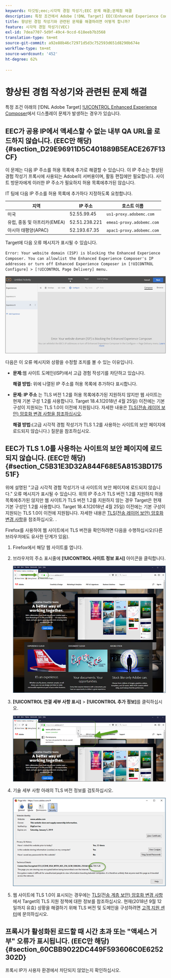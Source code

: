 ```yaml
---
keywords: 타깃팅;eec;시각적 경험 작성기;EEC 문제 해결;문제점 해결
description: 특정 조건에서 Adobe [!DNL Target] EEC(Enhanced Experience Composer)에서 가끔 발생하는 문제를 해결하는 방법을 알아봅니다.
title: 향상된 경험 작성기와 관련된 문제를 해결하려면 어떻게 합니까?
feature: 시각적 경험 작성기(VEC)
exl-id: 7dea7707-5d9f-49c4-9ccd-618eeb7b3568
translation-type: tm+mt
source-git-commit: a92e88b46c72971d5d3c752593d651d8290b674e
workflow-type: tm+mt
source-wordcount: '452'
ht-degree: 62%

---
```


# 향상된 경험 작성기와 관련된 문제 해결

특정 조건 아래의 [!DNL Adobe Target] [!UICONTROL Enhanced Experience Composer](EEC)에서 디스플레이 문제가 발생하는 경우가 있습니다.

## EEC가 공용 IP에서 액세스할 수 없는 내부 QA URL을 로드하지 않습니다. (EEC만 해당) {#section_D29E96911D5C401889B5EACE267F13CF}

이 문제는 다음 IP 주소를 허용 목록에 추가로 해결할 수 있습니다. 이 IP 주소는 향상된 경험 작성기 프록시에 사용되는 Adobe의 서버용이며, 활동 편집에만 필요합니다. 사이트 방문자에게 이러한 IP 주소가 필요하지 허용 목록에추가된 않습니다.

IT 팀에 다음 IP 주소를 허용 목록에 추가하다 지정하도록 요청합니다.

| 지역 | IP 주소 | 호스트 이름 |
|--- |--- |--- |
| 미국 | 52.55.99.45 | `us1-proxy.adobemc.com` |
| 유럽, 중동 및 아프리카(EMEA) | 52.51.238.221 | `emea1-proxy.adobemc.com` |
| 아시아 태평양(APAC) | 52.193.67.35 | `apac1-proxy.adobemc.com` |

Target에 다음 오류 메시지가 표시될 수 있습니다.

`Error: Your website domain (ISP) is blocking the Enhanced Experience Composer. You can allowlist the Enhanced Experience Composer's IP addresses or turn off Enhanced Experience Composer in [!UICONTROL Configure] > [!UICONTROL Page Delivery] menu.`

![](assets/EEC_error.png)

다음은 이 오류 메시지와 상황을 수정할 조치를 볼 수 있는 이유입니다.

* **문제:**&#x200B;웹 사이트 도메인(ISP)에서 고급 경험 작성기를 차단하고 있습니다.

   **해결 방법:** 위에 나열된 IP 주소를 허용 목록에 추가하다 표시합니다.

* **문제: IP 주소** 는 TLS 버전 1.2를 허용 목록에추가된 지원하지 않지만 웹 사이트는 현재 기본 구성 1.2를 사용합니다. Target 18.4.1(2018년 4월 25일) 이전에는 기본 구성이 지원되는 TLS 1.0이 이전에 지원됩니다. 자세한 내용은  [TLS(전송 레이어 보안) 암호화 변경 사항을 참조하십시오](/help/c-implementing-target/c-considerations-before-you-implement-target/tls-transport-layer-security-encryption.md#concept_CC1001E9D3AE4BABAF90B8311B0A6451).

   **해결 방법:**(고급 시각적 경험 작성기가 TLS 1.2를 사용하는 사이트의 보안 페이지에 로드되지 않습니다.) 질문을 참조하십시오.

## EEC가 TLS 1.0를 사용하는 사이트의 보안 페이지에 로드되지 않습니다. (EEC만 해당) {#section_C5B31E3D32A844F68E5A8153BD17551F}

위에 설명된 &quot;고급 시각적 경험 작성기가 내 사이트의 보안 페이지에 로드되지 않습니다.&quot; 오류 메시지가 표시될 수 있습니다. 위의 IP 주소가 TLS 버전 1.2를 지원하지 허용 목록에추가된 않지만 웹 사이트가 TLS 버전 1.2를 지원하지 않는 경우 Target은 현재 기본 구성인 1.2를 사용합니다. Target 18.4.1(2018년 4월 25일) 이전에는 기본 구성이 지원되는 TLS 1.0이 이전에 지원됩니다. 자세한 내용은 [TLS(전송 레이어 보안) 암호화 변경 사항](/help/c-implementing-target/c-considerations-before-you-implement-target/tls-transport-layer-security-encryption.md#concept_CC1001E9D3AE4BABAF90B8311B0A6451)을 참조하십시오. .

Firefox를 사용하여 웹 사이트에서 TLS 버전을 확인하려면 다음을 수행하십시오(다른 브라우저에도 유사한 단계가 있음).

1. Firefox에서 해당 웹 사이트를 엽니다.
1. 브라우저의 주소 표시줄에 **[!UICONTROL 사이트 정보 표시]** 아이콘을 클릭합니다.

   ![](assets/firefox_more_info.png)

1. **[!UICONTROL 연결 세부 사항 표시]** > **[!UICONTROL 추가 정보]**&#x200B;를 클릭하십시오.

   ![](assets/firefox_more_info_2.png)

1. 기술 세부 사항 아래의 TLS 버전 정보를 검토하십시오.

   ![](assets/firefox_more_info_3.png)

1. 웹 사이트에 TLS 1.0이 표시되는 경우에는 [TLS(전송 계층 보안) 암호화 변경 사항](/help/c-implementing-target/c-considerations-before-you-implement-target/tls-transport-layer-security-encryption.md#concept_CC1001E9D3AE4BABAF90B8311B0A6451)에서 Target의 TLS 지원 정책에 대한 정보를 참조하십시오. 현재(2018년 9월 12일까지 유효) 상황을 해결하기 위해 TLS 버전 및 도메인을 구성하려면 [고객 지원 센터](/help/cmp-resources-and-contact-information.md#reference_ACA3391A00EF467B87930A450050077C)에 문의하십시오.

## 프록시가 활성화된 로드할 때 시간 초과 또는 &quot;액세스 거부&quot; 오류가 표시됩니다. (EEC만 해당) {#section_60CBB9022DC449F593606C0E6252302D}

프록시 IP가 사용자 환경에서 차단되지 않았는지 확인하십시오.

